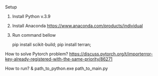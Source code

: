 Setup
1. Install Python v.3.9
2. Install Anaconda https://www.anaconda.com/products/individual
3. Run command bellow

   pip install scikit-build;
   pip install terran;

How to solve Pytorch problem?
https://discuss.pytorch.org/t/importerror-key-already-registered-with-the-same-priority/86271

How to run? 
& path_to_python.exe path_to_main.py
